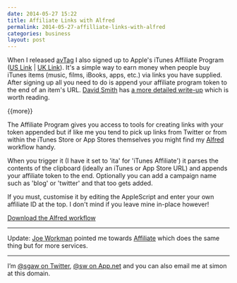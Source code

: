 ```yaml
---
date: 2014-05-27 15:22
title: Affiliate Links with Alfred
permalink: 2014-05-27-affilliate-links-with-alfred
categories: business
layout: post
---
```


When I released [avTag](http://avtag.it) I also signed up to Apple's iTunes Affiliate Program ([US Link](http://www.apple.com/itunes/affiliates/) | [UK Link](http://www.apple.com/uk/itunes/affiliates/)). It's a simple way to earn money when people buy iTunes items (music, films, iBooks, apps, etc.) via links you have supplied. After signing up all you need to do is append your affiliate program token to the end of an item's URL. [David Smith](http://twitter.com/_DavidSmith) has [a more detailed write-up](http://david-smith.org/blog/2013/08/19/itunes-affiliate-linking/) which is worth reading.

{{more}}

The Affiliate Program gives you access to tools for creating links with your token appended but if like me you tend to pick up links from Twitter or from within the iTunes Store or App Stores themselves you might find my [Alfred](http://www.alfredapp.com) workflow handy.

When you trigger it (I have it set to 'ita' for 'iTunes Affiliate') it parses the contents of the clipboard (ideally an iTunes or App Store URL) and appends your affiliate token to the end. Optionally you can add a campaign name such as 'blog' or 'twitter' and that too gets added.

If you must, customise it by editing the AppleScript and enter your own affiliate ID at the top. I don't mind if you leave mine in-place however!

[Download the Alfred workflow](http://images.swwritings.com/Append_iTunes_Affiliate_Token.zip)

---

Update: [Joe Workman](http://joeworkman.net) pointed me towards [Affiliate](https://itunes.apple.com/gb/app/affiliate/id789724698?mt=12&at=10lGfq) which does the same thing but for more services.

---

I’m [@sgaw on Twitter](http://twitter.com/sgaw), [@sw on App.net](https://alpha.app.net/sw) and you can also email me at simon at this domain.